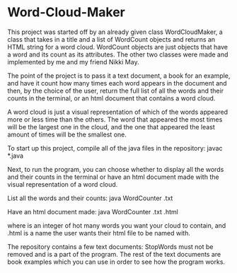 # Word-Cloud-Maker

This project was started off by an already given class WordCloudMaker, a class that takes in a title
and a list of WordCount objects and returns an HTML string for a word cloud. WordCount objects are just objects
that have a word and its count as its attributes. The other two classes were made and implemented by me and my 
friend Nikki May.

The point of the project is to pass it a text document, a book for an example, and have it count how many times
each word appears in the document and then, by the choice of the user, return the full list of all the words and 
their counts in the terminal, or an html document that contains a word cloud.

A word cloud is just a visual representation of which of the words appeared more or less time than the others. 
The word that appeared the most times will be the largest one in the cloud, and the one that appeared the least
amount of times will be the smallest one.

To start up this project, compile all of the java files in the repository:
javac *.java

Next, to run the program, you can choose whether to display all the words and their counts in the terminal or have 
an html document made with the visual representation of a word cloud.

List all the words and their counts:
java WordCounter <text document name>.txt
  
Have an html document made:
java WordCounter <text document name>.txt <number of words to be displayed> <html document name>.html

where <number of words to be displayed> is an integer of hot many words you want your cloud to contain,
and <html document name>.html is a name the user wants their html file to be named with.

  
The repository contains a few text documents: StopWords must not be removed and is a part of the program. The rest
of the text documents are book examples which you can use in order to see how the program works.
